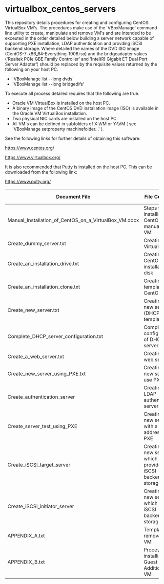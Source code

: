 # virtualbox_centos_servers

This repository details procedures for creating and configuring
CentOS VirtualBox VM's. The procedures make use of the 
'VBoxManage' command line utility to create, manipulate and remove VM's
and are intended to be exceuted in the order detailed below building a server
network capable of supporting PXE installation, LDAP authentication and
provding iSCSI backend storage. Where detailed the names of the DVD ISO image 
(CentOS-7-x86_64-Everything-1908.iso) and the bridgeadapter<x> values 
('Realtek PCIe GBE Family Controller' and 'Intel(R) Gigabit ET Dual Port 
Server Adapter') should be replaced by the requisite values returned by 
the following on your host PC.

- 'VBoxManage list --long dvds'
- 'VBoxManage list --long bridgedifs'

To execute all process detailed requires that the following are true.

- Oracle VM VirtualBox is installed on the host PC.
- A binary image of the CentOS DVD installation image (ISO) is 
  available in the Oracle VM VirtualBox installation.
- Two physical NIC cards are installed on the host PC.
- All VM's can be defined in subfolders of X:\VM or Y:\VM ( see
  'VBoxManage setproperty machinefolder...' ).

See the following links for further details of obtaining this software:

https://www.centos.org/

https://www.virtualbox.org/

It is also recommended that Putty is installed on the host PC.
This can be downloaded from the following link:

https://www.putty.org/


Document File|File Contents|Execution order
-------------|-------------|---------------
Manual_Installation_of_CentOS_on_a_VirtualBox_VM.docx|Steps for installing CentOS manually on VM|N/A
Create_dummy_server.txt|Creating VirtualBox VM|1
Create_an_installation_drive.txt|Creating a CentOS installation disk|2
Create_an_installation_clone.txt|Creating a template CentOS VM|3
Create_new_server.txt|Creating a new server (DHCP) using template VM|4
Complete_DHCP_server_configuration.txt|Completing configuration of DHCP server|5
Create_a_web_server.txt|Creating a web server|6
Create_new_server_using_PXE.txt|Creating a new server use PXE|7
Create_authentication_server|Creating an LDAP authentication server|8
Create_server_test_using_PXE|Creating a new server with a fixed IP address using PXE|9
Create_iSCSI_target_server|Creating a new server which provides iSCSI backend storage|10
Create_iSCSI_initiator_server|Creating a new server which utilises iSCSI backend storage|11
APPENDIX_A.txt|Template for removal of a VM|N/A
APPENDIX_B.txt|Process for installing Guest Additions on VM|N/A



